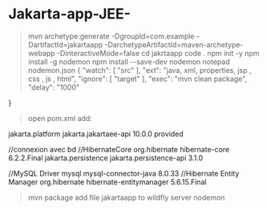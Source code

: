 # Jakarta-app-JEE-

>mvn archetype:generate -DgroupId=com.example -DartifactId=jakartaapp -DarchetypeArtifactId=maven-archetype-webapp -DinteractiveMode=false
>cd  jakrtaapp
>code .
>npm init -y
>npm install -g nodemon
>npm install --save-dev nodemon
>notepad nodemon.json
>{
    "watch": [
      "src"
    ],
    "ext": "java, xml, properties, jsp , css , js , html",
    "ignore": [
      "target"
    ],
    "exec": "mvn clean package",
    "delay": "1000"
  
}
>open pom.xml
add:
>>
   <dependencies>
    <dependency>
        <groupId>jakarta.platform</groupId>
        <artifactId>jakarta.jakartaee-api</artifactId>
        <version>10.0.0</version>
        <scope>provided</scope>
    </dependency>
    
 //connexion avec bd 
 //HibernateCore
    <dependency>
        <groupId>org.hibernate</groupId>
        <artifactId>hibernate-core</artifactId>
        <version>6.2.2.Final</version>
    </dependency>
    <dependency>
        <groupId>jakarta.persistence</groupId>
        <artifactId>jakarta.persistence-api</artifactId>
        <version>3.1.0</version>
    </dependency>
    
//MySQL Driver
    <dependency>
        <groupId>mysql</groupId>
        <artifactId>mysql-connector-java</artifactId>
        <version>8.0.33</version>
    </dependency>
//Hibernate Entity Manager 
	    <dependency>
	        <groupId>org.hibernate</groupId>
	        <artifactId>hibernate-entitymanager</artifactId>
	        <version>5.6.15.Final</version>
	    </dependency>
  </dependencies>
 
>mvn package
>add file jakartaapp to wildfly server 
>nodemon
